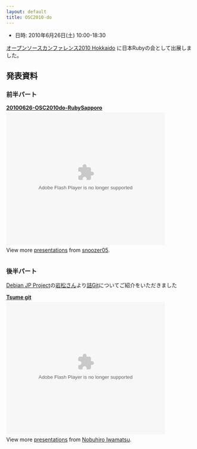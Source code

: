 ```yaml
---
layout: default
title: OSC2010-do
---
```

- 日時: 2010年6月26日(土) 10:00-18:30

[オープンソースカンファレンス2010 Hokkaido](http://www.ospn.jp/osc2010-do/) に日本Rubyの会として出展しました。

## 発表資料

### 前半パート

<div style="width:425px" id="__ss_4628073"><strong style="display:block;margin:12px 0 4px"><a href="http://www.slideshare.net/snoozer05/20100626osc2010dorubysapporo" title="20100626-OSC2010do-RubySapporo">20100626-OSC2010do-RubySapporo</a></strong><object id="__sse4628073" width="425" height="355"><param name="movie" value="http://static.slidesharecdn.com/swf/ssplayer2.swf?doc=20100626-rubysapporo-100627110916-phpapp01&stripped_title=20100626osc2010dorubysapporo" /><param name="allowFullScreen" value="true"/><param name="allowScriptAccess" value="always"/><embed name="__sse4628073" src="http://static.slidesharecdn.com/swf/ssplayer2.swf?doc=20100626-rubysapporo-100627110916-phpapp01&stripped_title=20100626osc2010dorubysapporo" type="application/x-shockwave-flash" allowscriptaccess="always" allowfullscreen="true" width="425" height="355"></embed></object><div style="padding:5px 0 12px">View more <a href="http://www.slideshare.net/">presentations</a> from <a href="http://www.slideshare.net/snoozer05">snoozer05</a>.</div></div>

### 後半パート

[Debian JP Project](http://www.debian.or.jp/project/organization.html)の[岩松さん](http://twitter.com/iwamatsu)より[詰Git](http://www.nigauri.org/~iwamatsu/d/?date=20100626#p01)についてご紹介をいただきました

<div style="width:425px" id="__ss_4647906"><strong style="display:block;margin:12px 0 4px"><a href="http://www.slideshare.net/iwamatsu/tsume-git" title="Tsume git">Tsume git</a></strong><object id="__sse4647906" width="425" height="355"><param name="movie" value="http://static.slidesharecdn.com/swf/ssplayer2.swf?doc=tsume-git-100630012232-phpapp01&stripped_title=tsume-git" /><param name="allowFullScreen" value="true"/><param name="allowScriptAccess" value="always"/><embed name="__sse4647906" src="http://static.slidesharecdn.com/swf/ssplayer2.swf?doc=tsume-git-100630012232-phpapp01&stripped_title=tsume-git" type="application/x-shockwave-flash" allowscriptaccess="always" allowfullscreen="true" width="425" height="355"></embed></object><div style="padding:5px 0 12px">View more <a href="http://www.slideshare.net/">presentations</a> from <a href="http://www.slideshare.net/iwamatsu">Nobuhiro Iwamatsu</a>.</div></div>
